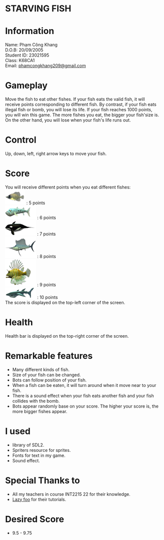#                                              STARVING FISH

# Information

  Name: Phạm Công Khang  
  D.O.B: 20/09/2005  
  Student ID: 23021595  
  Class: K68CA1  
  Email: phamcongkhang209@gmail.com  

# Gameplay

Move the fish to eat other fishes. If your fish eats the valid fish, it will receive points corresponding to different fish. By contrast, if your fish eats illegal fish or bomb, you will lose its life. If your fish reaches 1000 points, you will win this game. The more fishes you eat, the bigger your fish'size is. On the other hand, you will lose when your fish's life runs out.

# Control

Up, down, left, right arrow keys to move your fish.

# Score

You will receive different points when you eat different fishes:   
![alt](https://github.com/kxuff/Starving-Fish/blob/main/image/MinnowImage.png)     : 5 points  
![alt](https://github.com/kxuff/Starving-Fish/blob/main/image/BarraImage.png) : 6 points  
![alt](https://github.com/kxuff/Starving-Fish/blob/main/image/OrcaImage.png) : 7 points  
![alt](https://github.com/kxuff/Starving-Fish/blob/main/image/MarlinImage.png) : 8 points  
![alt](https://github.com/kxuff/Starving-Fish/blob/main/image/LionfishImage.png) : 9 points  
![alt](https://github.com/kxuff/Starving-Fish/blob/main/image/SharkImage.png) : 10 points  
The score is displayed on the top-left corner of the screen.    

# Health

Health bar is displayed on the top-right corner of the screen.  

# Remarkable features

- Many different kinds of fish.  
- Size of your fish can be changed.  
- Bots can follow position of your fish.
- When a fish can be eaten, it will turn around when it move near to your fish.
- There is a sound effect when your fish eats another fish and your fish collides with the bomb.
- Bots appear randomly base on your score. The higher your score is, the more bigger fishes appear.

# I used

- library of SDL2.  
- Spriters resource for sprites.  
- Fonts for text in my game.  
- Sound effect.  

# Special Thanks to

- All my teachers in course INT2215 22 for their knowledge.
- [Lazy foo](https://lazyfoo.net/tutorials/SDL/) for their tutorials.

# Desired Score
- 9.5 - 9.75
